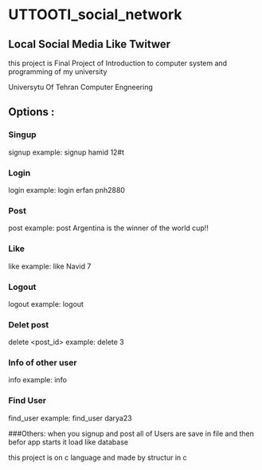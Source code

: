# UTTOOTI_social_network
## Local Social Media Like Twitwer
this project is Final Project of Introduction to computer system and programming 
of my university

Universytu Of Tehran   Computer Engneering

## Options :

### Singup
signup <user name> <password>
example: signup hamid 12#t

### Login
login <user name> <password>
example: login erfan pnh2880

### Post
post <text>
example: post Argentina is the winner of the world cup!!

### Like 
like <user name> <post ID>
example: like Navid 7

### Logout
logout
example: logout

### Delet post 
delete <post_id> 
example: delete 3

### Info of other user
info
example: info

### Find User
find_user <username> 
example: find_user darya23

###Others:
when you signup and post 
all of Users are save in file 
and then befor app starts it load 
like database 

this project is on c language and made by structur in c














